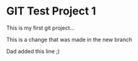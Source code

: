# GIT Test Project 1
This is my first git project...

This is a change that was made in the new branch

Dad added this line ;)